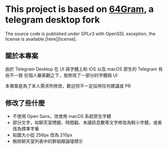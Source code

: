 ﻿# This project is based on [64Gram](https://github.com/TDesktop-x64/tdesktop), a telegram desktop fork

The source code is published under GPLv3 with OpenSSL exception, the license is available [here][license].

## 關於本專案

由於 Telegram Desktop 在 UI 與字體上和 iOS 以及 macOS 原生的 Telegram 有些不一致
在個人審美觀之下，我修改了一部分的字體與 UI

本專案是為了本人需求所修改，歡迎但不一定採用任何建議或 PR

## 修改了些什麼

* 不使用 Open Sans，改使用 macOS 系統原生字體
* 部分文字，如聊天室標題、時間戳、未讀訊息數等文字修改為較小字體，或者改為標準字重
* 貼圖大小從 256px 改為 210px
* 刪除聊天室列表中的群組跟論壇標示
